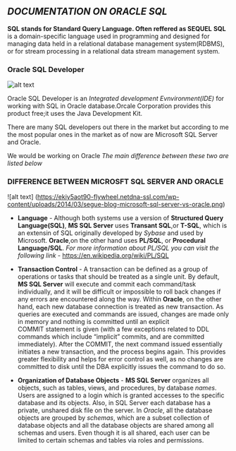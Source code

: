 ## *DOCUMENTATION ON ORACLE SQL*
**SQL stands for Standard Query Language. Often reffered as SEQUEL**
**SQL** is a domain-specific language used in programming and designed for managing data held in a relational database management system(RDBMS),
or for stream processing in a relational data stream management system.

### Oracle SQL Developer

![alt text](https://d1q6f0aelx0por.cloudfront.net/product-logos/5bcd5843-553f-4478-8673-a085b002f0c4O_Database_clr.png)


Oracle SQL Developer is an *Integrated development Evnvironment(IDE)* for working with SQL in Oracle database.Orcale Corporation 
provides this product free;it uses the Java Development Kit.


There are many SQL developers out there in the market but according to me the most popular ones 
in the market as of now are Microsoft SQL Server and Oracle.

We would be working on Oracle
*The main difference between these two are listed below*


### DIFFERENCE BETWEEN MICROSFT SQL SERVER AND ORACLE


![alt text] (https://ekiy5aot90-flywheel.netdna-ssl.com/wp-content/uploads/2014/03/segue-blog-microsoft-sql-server-vs-oracle.png)


* **Language** - Although both systems use a version of **Structured Query Language(SQL)**, **MS SQL Server** uses **Transant SQL**,or **T-SQL**,
           which is an extensin of SQL originally developed by *Sybase* and used by Microsoft.
           **Oracle**,on the other hand uses **PL/SQL**, or **Procedural Language/SQL**.
           *For more information about PL/SQL you can visit the following link* - <https://en.wikipedia.org/wiki/PL/SQL>
      
* **Transaction Control** - A transaction can be defined as a group of operations or tasks that should be treated as a single unit.
                      By default, **MS SQL Server** will execute and commit each command/task individually, and it will be difficult
                       or impossible to roll back changes if any errors are encountered along the way. 
                      Within **Oracle**, on the other hand, each new database connection is treated as new transaction. As queries are
                      executed and commands are issued, changes are made only in memory and nothing is committed until an explicit  
                      COMMIT statement is given (with a few exceptions related to DDL commands which include “implicit” commits,
                      and are committed immediately). After the COMMIT, the next command issued essentially initiates a new
                      transaction, and the process begins again. This provides greater flexibility and helps for error control as 
                      well, as no changes are committed to disk until the DBA explicitly issues the command to do so.
                     
* **Organization of Database Objects** - **MS SQL Server** organizes all objects, such as tables, views, and procedures, by database *names*.
                                   Users are assigned to a login which is granted accesses to the specific database and its objects. 
                                   Also, in SQL Server each database has a private, unshared disk file on the server. In *Oracle*, 
                                   all the database objects are grouped by *schemas*, which are a subset collection of database 
                                   objects and all the database objects are shared among all schemas and users. Even though it 
                                   is all shared, each user can be limited to certain schemas and tables via roles and permissions.

                     
           

